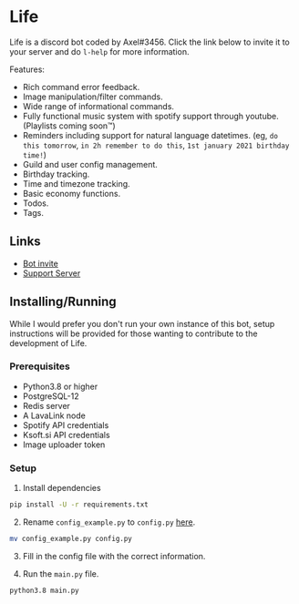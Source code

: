 # Life
Life is a discord bot coded by Axel#3456. Click the link below to invite it to your server and do `l-help` for more information.

Features:
* Rich command error feedback.
* Image manipulation/filter commands.
* Wide range of informational commands.
* Fully functional music system with spotify support through youtube. (Playlists coming soon:tm:)
* Reminders including support for natural language datetimes. (eg, `do this tomorrow`, `in 2h remember to do this`, `1st january 2021 birthday time!`)
* Guild and user config management.
* Birthday tracking.
* Time and timezone tracking.
* Basic economy functions.
* Todos.
* Tags.

## Links
* [Bot invite](https://discord.com/oauth2/authorize?client_id=628284183579721747&scope=bot&permissions=37080128)
* [Support Server](https://discord.gg/xP8xsHr)

## Installing/Running
While I would prefer you don't run your own instance of this bot, setup instructions will be provided for those wanting to contribute to the development of Life.

### Prerequisites
* Python3.8 or higher
* PostgreSQL-12
* Redis server
* A LavaLink node
* Spotify API credentials
* Ksoft.si API credentials
* Image uploader token

### Setup

1. Install dependencies
```bash
pip install -U -r requirements.txt
```

2. Rename `config_example.py` to `config.py` [here](https://github.com/Axelancerr/Life/tree/master/Life/config).
```bash
mv config_example.py config.py
```

3. Fill in the config file with the correct information.

4. Run the `main.py` file.
```bash
python3.8 main.py
```